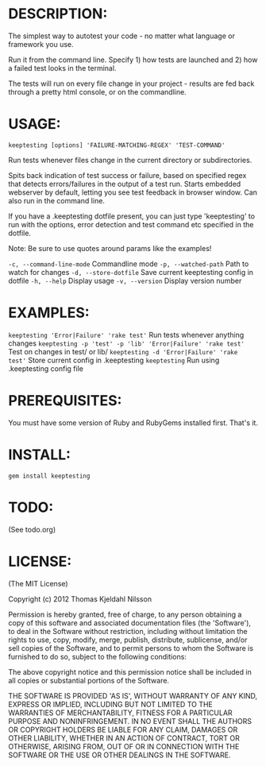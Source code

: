
DESCRIPTION:
===========

The simplest way to autotest your code - no matter what language or
framework you use.

Run it from the command line. Specify 1) how tests are launched and 2)
how a failed test looks in the terminal.

The tests will run on every file change in your project - results are
fed back through a pretty html console, or on the commandline.

USAGE:
======

`keeptesting [options] 'FAILURE-MATCHING-REGEX' 'TEST-COMMAND'`

Run tests whenever files change in the current directory or subdirectories.

Spits back indication of test success or failure, based on specified regex
that detects errors/failures in the output of a test run.
Starts embedded webserver by default, letting you see test feedback in browser
window. Can also run in the command line.

If you have a .keeptesting dotfile present, you can just type 'keeptesting' to
run with the options, error detection and test command etc specified in
the dotfile.

Note: Be sure to use quotes around params like the examples!

`-c, --command-line-mode`       Commandline mode
`-p, --watched-path`            Path to watch for changes 
`-d, --store-dotfile`           Save current keeptesting config in dotfile
`-h, --help`                    Display usage
`-v, --version`                 Display version number


EXAMPLES:
======

`keeptesting 'Error|Failure' 'rake test'`                    Run tests whenever anything changes
`keeptesting -p 'test' -p 'lib' 'Error|Failure' 'rake test'` Test on changes in test/ or lib/
`keeptesting -d 'Error|Failure' 'rake test'`                 Store current config in .keeptesting
`keeptesting`                                                Run using .keeptesting config file


PREREQUISITES:
==============

You must have some version of Ruby and RubyGems installed first. That's it.


INSTALL:
========

`gem install keeptesting`


TODO:
=====

(See todo.org)


LICENSE:
========

(The MIT License)

Copyright (c) 2012 Thomas Kjeldahl Nilsson

Permission is hereby granted, free of charge, to any person obtaining
a copy of this software and associated documentation files (the
'Software'), to deal in the Software without restriction, including
without limitation the rights to use, copy, modify, merge, publish,
distribute, sublicense, and/or sell copies of the Software, and to
permit persons to whom the Software is furnished to do so, subject to
the following conditions:

The above copyright notice and this permission notice shall be
included in all copies or substantial portions of the Software.

THE SOFTWARE IS PROVIDED 'AS IS', WITHOUT WARRANTY OF ANY KIND,
EXPRESS OR IMPLIED, INCLUDING BUT NOT LIMITED TO THE WARRANTIES OF
MERCHANTABILITY, FITNESS FOR A PARTICULAR PURPOSE AND NONINFRINGEMENT.
IN NO EVENT SHALL THE AUTHORS OR COPYRIGHT HOLDERS BE LIABLE FOR ANY
CLAIM, DAMAGES OR OTHER LIABILITY, WHETHER IN AN ACTION OF CONTRACT,
TORT OR OTHERWISE, ARISING FROM, OUT OF OR IN CONNECTION WITH THE
SOFTWARE OR THE USE OR OTHER DEALINGS IN THE SOFTWARE.
